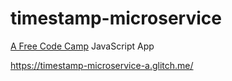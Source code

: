 # timestamp-microservice
<a target="_blank" href="https://www.freecodecamp.org/challenges/timestamp-microservice">A Free Code Camp</a> JavaScript App

https://timestamp-microservice-a.glitch.me/

